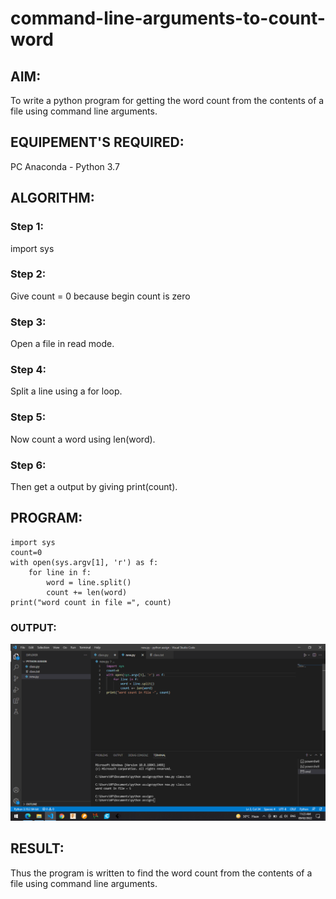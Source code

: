 # command-line-arguments-to-count-word
## AIM:
To write a python program for getting the word count from the contents of a file using command line arguments.
## EQUIPEMENT'S REQUIRED: 
PC
Anaconda - Python 3.7
## ALGORITHM: 
### Step 1:

import sys

### Step 2: 
 Give count = 0 because begin count is zero
 
### Step 3: 
Open a file in read mode.
### Step 4:  

Split a line using a for loop.

### Step 5: 

Now count a word using len(word).

### Step 6: 

Then get a output by giving print(count). 

## PROGRAM:
```
import sys
count=0
with open(sys.argv[1], 'r') as f:
    for line in f:
        word = line.split()
        count += len(word)
print("word count in file =", count)
```
### OUTPUT:
![GitHub Logo](.//img1.png)


## RESULT:
Thus the program is written to find the word count from the contents of a file using command line arguments.
